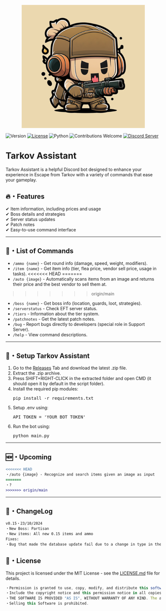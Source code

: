 <p align="center">
    <img src="logo/Tarkov%20Assistant%20Logo.png" alt="Tarkov Assistant Logo" width="400"/>
</p>

![Version](https://img.shields.io/badge/version-0.15-blue.svg) 
[![License](https://img.shields.io/github/license/mashape/apistatus.svg)](https://github.com/ersignee/tarkovassistant/blob/main/LICENSE) 
![Python](https://img.shields.io/badge/Python-3.8%20--%203.12-brightgreen.svg) 
![Contributions Welcome](https://img.shields.io/badge/Contributions-Welcome-brightgreen) 
[![Discord Server](https://img.shields.io/badge/Discord-7289DA?style=flat&logo=discord&logoColor=white)](https://discord.gg/Gy6QGmajjU)

# Tarkov Assistant

Tarkov Assistant is a helpful Discord bot designed to enhance your experience in Escape from Tarkov with a variety of commands that ease your gameplay.

## 🔥・Features

✔ Item information, including prices and usage  
✔ Boss details and strategies  
✔ Server status updates  
✔ Patch notes  
✔ Easy-to-use command interface

---

## 📜・List of Commands

- `/ammo {name}` - Get round info (damage, speed, weight, modifiers).
- `/item {name}` - Get item info (tier, flea price, vendor sell price, usage in tasks).
<<<<<<< HEAD
=======
- `/auto {image}` - Automatically scans items from an image and returns their price and the best vendor to sell them at.
>>>>>>> origin/main
- `/boss {name}` - Get boss info (location, guards, loot, strategies).
- `/serverstatus` - Check EFT server status.
- `/tiers` - Information about the tier system.
- `/patchnotes` - Get the latest patch notes.
- `/bug` - Report bugs directly to developers (special role in Support Server).
- `/help` - View command descriptions.

---

## 🚀・Setup Tarkov Assistant

1. Go to the [Releases](https://github.com/ersignee/tarkovassistant/releases) Tab and download the latest .zip file.
2. Extract the .zip archive.
3. Press SHIFT+RIGHT-CLICK in the extracted folder and open CMD (it should open it by default in the script folder).
4. Install the required pip modules:
   <pre>pip install -r requirements.txt</pre>
5. Setup .env using:
   <pre>API_TOKEN = 'YOUR_BOT_TOKEN'</pre>
5. Run the bot using:
   <pre>python main.py</pre>

---

## 🆕・Upcoming

```diff
<<<<<<< HEAD
・/auto {image} - Recognize and search items given an image as input
=======
・?
>>>>>>> origin/main
```

---

## 💭・ChangeLog

```diff
v0.15・23/10/2024
・New Boss: Partisan
・New items: All new 0.15 items and ammo
Fixes:
・Bug that made the database update fail due to a change in type in the item queries, causing the bot to break.
```

## 📄・License

This project is licensed under the MIT License - see the [LICENSE.md](./LICENSE) file for details.
```js
・Permission is granted to use, copy, modify, and distribute this software ("Software") for free, under the following conditions:
・Include the copyright notice and this permission notice in all copies or substantial portions of the Software.
・THE SOFTWARE IS PROVIDED "AS IS", WITHOUT WARRANTY OF ANY KIND. The authors are not liable for any claims, damages, or other liabilities arising from the use of the Software.
・Selling this Software is prohibited.
```
